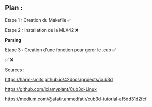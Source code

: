 ## Plan :

Etape 1 : Creation du Makefile  ✅

Etape 2 : Installation de la MLX42 ❌


**Parsing**

Etape 3 : Creation d'une fonction pour gerer le .cub ✅ 



✅ ❌







Sources : 

https://harm-smits.github.io/42docs/projects/cub3d

https://github.com/iciamyplant/Cub3d-Linux

https://medium.com/@afatir.ahmedfatir/cub3d-tutorial-af5dd31d2fcf
